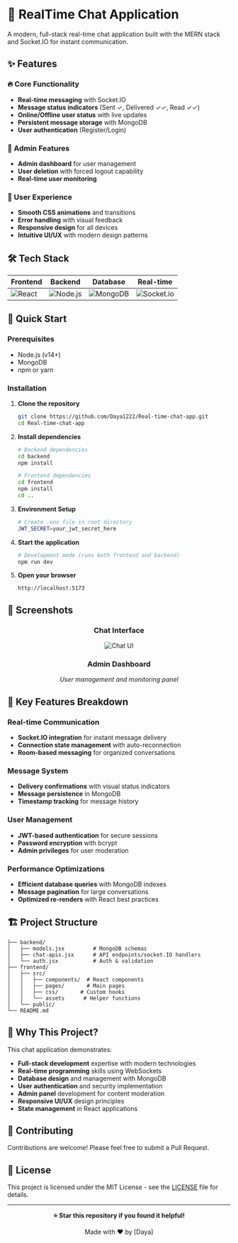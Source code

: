 # 💬 RealTime Chat Application

A modern, full-stack real-time chat application built with the MERN stack and Socket.IO for instant communication.

## ✨ Features

### 🔥 Core Functionality
- **Real-time messaging** with Socket.IO
- **Message status indicators** (Sent ✓, Delivered ✓✓, Read ✓✓)
- **Online/Offline user status** with live updates
- **Persistent message storage** with MongoDB
- **User authentication** (Register/Login)

### 👑 Admin Features
- **Admin dashboard** for user management
- **User deletion** with forced logout capability
- **Real-time user monitoring**

### 🎨 User Experience
- **Smooth CSS animations** and transitions
- **Error handling** with visual feedback
- **Responsive design** for all devices
- **Intuitive UI/UX** with modern design patterns

## 🛠️ Tech Stack

| Frontend | Backend | Database | Real-time |
|----------|---------|----------|-----------|
| ![React](https://img.shields.io/badge/React-20232A?style=for-the-badge&logo=react&logoColor=61DAFB) | ![Node.js](https://img.shields.io/badge/Node.js-43853D?style=for-the-badge&logo=node.js&logoColor=white) | ![MongoDB](https://img.shields.io/badge/MongoDB-4EA94B?style=for-the-badge&logo=mongodb&logoColor=white) | ![Socket.io](https://img.shields.io/badge/Socket.io-black?style=for-the-badge&logo=socket.io&badgeColor=010101) |

## 🚀 Quick Start

### Prerequisites
- Node.js (v14+)
- MongoDB
- npm or yarn

### Installation

1. **Clone the repository**
   ```bash
   git clone https://github.com/Daya1222/Real-time-chat-app.git
   cd Real-time-chat-app
   ```

2. **Install dependencies**
   ```bash
   # Backend dependencies
   cd backend
   npm install
   
   # Frontend dependencies
   cd frontend
   npm install
   cd ..
   ```

3. **Environment Setup**
   ```bash
   # Create .env file in root directory
   JWT_SECRET=your_jwt_secret_here
   ```

4. **Start the application**
   ```bash
   # Development mode (runs both frontend and backend)
   npm run dev
   

5. **Open your browser**
   ```
   http://localhost:5173
   ```

## 📱 Screenshots

<div align="center">

### Chat Interface
![Chat UI](backend/assets/chat-interface.jpg)

### Admin Dashboard
*User management and monitoring panel*

</div>

## 🔧 Key Features Breakdown

### Real-time Communication
- **Socket.IO integration** for instant message delivery
- **Connection state management** with auto-reconnection
- **Room-based messaging** for organized conversations

### Message System
- **Delivery confirmations** with visual status indicators
- **Message persistence** in MongoDB
- **Timestamp tracking** for message history

### User Management
- **JWT-based authentication** for secure sessions
- **Password encryption** with bcrypt
- **Admin privileges** for user moderation

### Performance Optimizations
- **Efficient database queries** with MongoDB indexes
- **Message pagination** for large conversations
- **Optimized re-renders** with React best practices

## 🏗️ Project Structure

```
├── backend/
│   ├── models.jsx         # MongoDB schemas
│   ├── chat-apis.jsx      # API endpoints/socket.IO handlers
│   └── auth.jsx           # Auth & validation
├── frontend/
│   ├── src/
│   │   ├── components/  # React components
│   │   ├── pages/       # Main pages
│   │   ├── css/       # Custom hooks
│   │   └── assets      # Helper functions
│   └── public/
└── README.md
```

## 🎯 Why This Project?

This chat application demonstrates:

- **Full-stack development** expertise with modern technologies
- **Real-time programming** skills using WebSockets
- **Database design** and management with MongoDB
- **User authentication** and security implementation
- **Admin panel** development for content moderation
- **Responsive UI/UX** design principles
- **State management** in React applications

## 🤝 Contributing

Contributions are welcome! Please feel free to submit a Pull Request.

## 📄 License

This project is licensed under the MIT License - see the [LICENSE](LICENSE) file for details.

---

<div align="center">

**⭐ Star this repository if you found it helpful!**

Made with ❤️ by [Daya]

</div>
